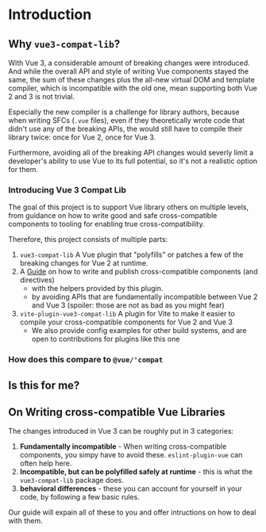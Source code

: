 # Introduction

## Why `vue3-compat-lib`?

With Vue 3, a considerable amount of breaking changes were introduced. And while the overall API and style of writing Vue components stayed the same, the sum of these changes plus the all-new virtual DOM and template compiler, which is incompatible with the old one, mean supporting both Vue 2 and 3 is not trivial.

Especially the new compiler is a challenge for library authors, because when writing SFCs (`.vue` files), even if they theoretically wrote code that didn't use any of the breaking APIs, the would still have to compile their library twice: once for Vue 2, once for Vue 3.

Furthermore, avoiding all of the breaking API changes would severly limit a developer's ability to use Vue to its full potential, so it's not a realistic option for them.

### Introducing Vue 3 Compat Lib

The goal of this project is to support Vue library others on multiple levels, from guidance on how to write good and safe cross-compatible components to tooling for enabling true cross-compatibility.

Therefore, this project consists of multiple parts:

1. `vue3-compat-lib` A Vue plugin that "polyfills" or patches a few of the breaking changes for Vue 2 at runtime.
2. A [Guide](#) on how to write and publish cross-compatible components (and directives) 
   * with the helpers provided by this plugin.
   * by avoiding APIs that are fundamentally incompatible between Vue 2 and Vue 3 (spoiler: those are not as bad as you might fear)
3. `vite-plugin-vue3-compat-lib` A plugin for Vite to make it easier to compile your cross-compatible components for Vue 2 and Vue 3
   * We also provide config examples for other build systems, and are open to contributions for plugins like this one

### How does this compare to `@vue/'compat`

## Is this for me?



## On Writing  cross-compatible Vue Libraries

The changes introduced in Vue 3 can be roughly put in 3 categories:

1. **Fundamentally incompatible** - When writing cross-compatible components, you simpy have to avoid these. `eslint-plugin-vue` can often help here.
2. **Incompatible, but can be polyfilled safely at runtime** - this is what the `vue3-compat-lib` package does.
3. **behavioral differences** - these you can account for yourself in your code, by following a few basic rules.

Our guide will expain all of these to you and offer intructions on how to deal with them.